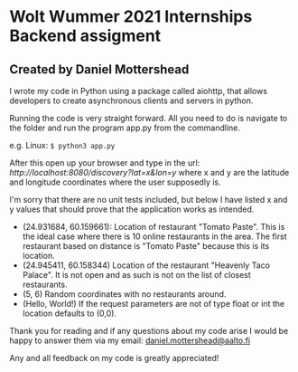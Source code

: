 # Wolt Wummer 2021 Internships Backend assigment
## Created by Daniel Mottershead

I wrote my code in Python using a package called aiohttp, that allows developers to create asynchronous clients and servers in python.

Running the code is very straight forward. All you need to do is navigate to the folder and run the program app.py from the commandline.

e.g. Linux: `$ python3 app.py`

After this open up your browser and type in the url: *http://localhost:8080/discovery?lat=x&lon=y*
where x and y are the latitude and longitude coordinates where the user supposedly is.

I'm sorry that there are no unit tests included, but below I have listed x and y values that should prove that the application works as intended.

* (24.931684, 60.159661): Location of restaurant "Tomato Paste". This is the ideal case where there is 10 online restaurants in the area. The first restaurant based on distance is "Tomato Paste" because this is its location.
* (24.945411, 60.158344) Location of the restaurant "Heavenly Taco Palace". It is not open and as such is not on the list of closest restaurants.
* (5, 6) Random coordinates with no restaurants around.
* (Hello, World!) If the request parameters are not of type float or int the location defaults to (0,0). 

Thank you for reading and if any questions about my code arise I would be happy to answer them via my email: daniel.mottershead@aalto.fi

Any and all feedback on my code is greatly appreciated!
